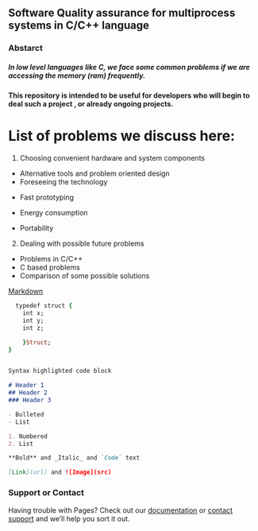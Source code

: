## Software Quality assurance for multiprocess systems in C/C++ language


### Abstarct

##### In low level languages like C, we face some common problems if we are accessing the memory (ram) frequently.

#### This repository is intended to be useful for developers who will begin to deal such a project , or already ongoing projects.   

# List of problems we discuss here:

1. Choosing convenient hardware and system components
  - Alternative tools and problem oriented design
  - Foreseeing the technology
  * Fast prototyping

  * Energy consumption

  * Portability


2. Dealing with possible future problems
  - Problems in C/C++
  - C based problems
  - Comparison of some possible solutions

[Markdown](#)







```ruby
  typedef struct {
    int x;
    int y;
    int z;

    }Struct;
}
```

```markdown

Syntax highlighted code block

# Header 1
## Header 2
### Header 3

- Bulleted
- List

1. Numbered
2. List

**Bold** and _Italic_ and `Code` text

[Link](url) and ![Image](src)
```

### Support or Contact

Having trouble with Pages? Check out our [documentation](https://help.github.com/categories/github-pages-basics/) or [contact support](https://github.com/contact) and we’ll help you sort it out.
